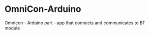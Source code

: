 OmniCon-Arduino
===============

Omnicon - Arduino part - app that connects and communicates to BT module
